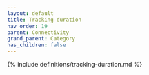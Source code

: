 ```yaml
---
layout: default
title: Tracking duration
nav_order: 19
parent: Connectivity
grand_parent: Category
has_children: false
---
```

{% include definitions/tracking-duration.md %}
